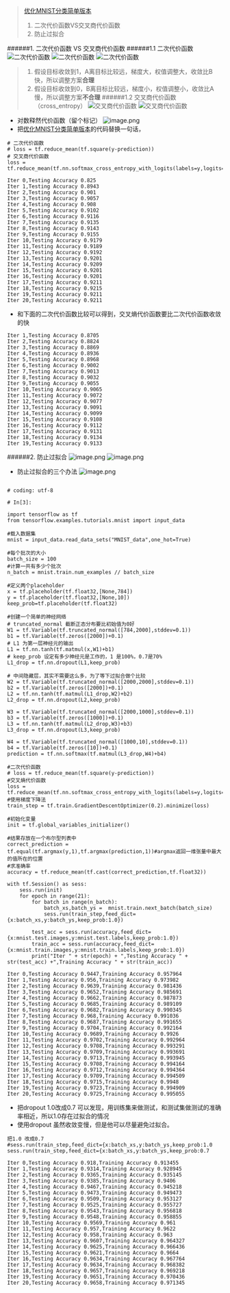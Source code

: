 >[优化MNIST分类简单版本](https://www.jianshu.com/p/2862b01abf9d)
>1. 二次代价函数VS交叉商代价函数
>2. 防止过拟合

######1.  二次代价函数 VS 交叉商代价函数
######1.1 二次代价函数
![ 二次代价函数](https://upload-images.jianshu.io/upload_images/6634703-4b632f744d88aaeb.png?imageMogr2/auto-orient/strip%7CimageView2/2/w/1240)
![二次代价函数](https://upload-images.jianshu.io/upload_images/6634703-288ed0baa3c6d330.png?imageMogr2/auto-orient/strip%7CimageView2/2/w/1240)
![二次代价函数](https://upload-images.jianshu.io/upload_images/6634703-24b01202fb9f7fd6.png?imageMogr2/auto-orient/strip%7CimageView2/2/w/1240)
>1. 假设目标收敛到1，A离目标比较远，梯度大，权值调整大，收敛比B快，所以调整方案**合理**
>2. 假设目标收敛到0，B离目标比较远，梯度小，权值调整小，收敛比A慢，所以调整方案**不合理**
######1.2 交叉商代价函数（cross_entropy）
![交叉商代价函数](https://upload-images.jianshu.io/upload_images/6634703-6017ff55e71e69bc.png?imageMogr2/auto-orient/strip%7CimageView2/2/w/1240)
![交叉商代价函数](https://upload-images.jianshu.io/upload_images/6634703-53489b127e7a1f61.png?imageMogr2/auto-orient/strip%7CimageView2/2/w/1240)
- 对数释然代价函数（留个标记）
![image.png](https://upload-images.jianshu.io/upload_images/6634703-f3ec615ffac8e1ff.png?imageMogr2/auto-orient/strip%7CimageView2/2/w/1240)
- 把[优化MNIST分类简单版本](https://www.jianshu.com/p/2862b01abf9d)的代码替换一句话，
```
# 二次代价函数
# loss = tf.reduce_mean(tf.square(y-prediction))
# 交叉商代价函数
loss = tf.reduce_mean(tf.nn.softmax_cross_entropy_with_logits(labels=y,logits=prediction))

Iter 0,Testing Accuracy 0.825
Iter 1,Testing Accuracy 0.8943
Iter 2,Testing Accuracy 0.901
Iter 3,Testing Accuracy 0.9057
Iter 4,Testing Accuracy 0.908
Iter 5,Testing Accuracy 0.9102
Iter 6,Testing Accuracy 0.9116
Iter 7,Testing Accuracy 0.9135
Iter 8,Testing Accuracy 0.9143
Iter 9,Testing Accuracy 0.9155
Iter 10,Testing Accuracy 0.9179
Iter 11,Testing Accuracy 0.9189
Iter 12,Testing Accuracy 0.9192
Iter 13,Testing Accuracy 0.9201
Iter 14,Testing Accuracy 0.9209
Iter 15,Testing Accuracy 0.9201
Iter 16,Testing Accuracy 0.9201
Iter 17,Testing Accuracy 0.9211
Iter 18,Testing Accuracy 0.9215
Iter 19,Testing Accuracy 0.9211
Iter 20,Testing Accuracy 0.9211
```
- 和下面的二次代价函数比较可以得到，交叉熵代价函数要比二次代价函数收敛的快
```
Iter 1,Testing Accuracy 0.8705
Iter 2,Testing Accuracy 0.8824
Iter 3,Testing Accuracy 0.8869
Iter 4,Testing Accuracy 0.8936
Iter 5,Testing Accuracy 0.8968
Iter 6,Testing Accuracy 0.9002
Iter 7,Testing Accuracy 0.9013
Iter 8,Testing Accuracy 0.9032
Iter 9,Testing Accuracy 0.9055
Iter 10,Testing Accuracy 0.9065
Iter 11,Testing Accuracy 0.9072
Iter 12,Testing Accuracy 0.9077
Iter 13,Testing Accuracy 0.9091
Iter 14,Testing Accuracy 0.9099
Iter 15,Testing Accuracy 0.9108
Iter 16,Testing Accuracy 0.9112
Iter 17,Testing Accuracy 0.9131
Iter 18,Testing Accuracy 0.9134
Iter 19,Testing Accuracy 0.9133
```
######2. 防止过拟合
![image.png](https://upload-images.jianshu.io/upload_images/6634703-5bc566af78850d80.png?imageMogr2/auto-orient/strip%7CimageView2/2/w/1240)
![image.png](https://upload-images.jianshu.io/upload_images/6634703-f5a7f88d9da5d1a7.png?imageMogr2/auto-orient/strip%7CimageView2/2/w/1240)
- 防止过拟合的三个办法
![image.png](https://upload-images.jianshu.io/upload_images/6634703-834a6c752ffb980c.png?imageMogr2/auto-orient/strip%7CimageView2/2/w/1240)
```

# coding: utf-8

# In[3]:

import tensorflow as tf
from tensorflow.examples.tutorials.mnist import input_data

#载入数据集
mnist = input_data.read_data_sets("MNIST_data",one_hot=True)

#每个批次的大小
batch_size = 100
#计算一共有多少个批次
n_batch = mnist.train.num_examples // batch_size

#定义两个placeholder
x = tf.placeholder(tf.float32,[None,784])
y = tf.placeholder(tf.float32,[None,10])
keep_prob=tf.placeholder(tf.float32)

#创建一个简单的神经网络
# truncated_normal 截断正态分布要比初始值为0好
W1 = tf.Variable(tf.truncated_normal([784,2000],stddev=0.1))
b1 = tf.Variable(tf.zeros([2000])+0.1)
# L1 为第一层神经元的输出
L1 = tf.nn.tanh(tf.matmul(x,W1)+b1)
# keep_prob 设定有多少神经元是工作的，1 是100%，0.7是70%
L1_drop = tf.nn.dropout(L1,keep_prob) 

# 中间隐藏层，其实不需要这么多，为了等下过拟合做个比较
W2 = tf.Variable(tf.truncated_normal([2000,2000],stddev=0.1))
b2 = tf.Variable(tf.zeros([2000])+0.1)
L2 = tf.nn.tanh(tf.matmul(L1_drop,W2)+b2)
L2_drop = tf.nn.dropout(L2,keep_prob) 

W3 = tf.Variable(tf.truncated_normal([2000,1000],stddev=0.1))
b3 = tf.Variable(tf.zeros([1000])+0.1)
L3 = tf.nn.tanh(tf.matmul(L2_drop,W3)+b3)
L3_drop = tf.nn.dropout(L3,keep_prob) 

W4 = tf.Variable(tf.truncated_normal([1000,10],stddev=0.1))
b4 = tf.Variable(tf.zeros([10])+0.1)
prediction = tf.nn.softmax(tf.matmul(L3_drop,W4)+b4)

#二次代价函数
# loss = tf.reduce_mean(tf.square(y-prediction))
#交叉熵代价函数
loss = tf.reduce_mean(tf.nn.softmax_cross_entropy_with_logits(labels=y,logits=prediction))
#使用梯度下降法
train_step = tf.train.GradientDescentOptimizer(0.2).minimize(loss)

#初始化变量
init = tf.global_variables_initializer()

#结果存放在一个布尔型列表中
correct_prediction = tf.equal(tf.argmax(y,1),tf.argmax(prediction,1))#argmax返回一维张量中最大的值所在的位置
#求准确率
accuracy = tf.reduce_mean(tf.cast(correct_prediction,tf.float32))

with tf.Session() as sess:
    sess.run(init)
    for epoch in range(21):
        for batch in range(n_batch):
            batch_xs,batch_ys =  mnist.train.next_batch(batch_size)
            sess.run(train_step,feed_dict={x:batch_xs,y:batch_ys,keep_prob:1.0})
        
        test_acc = sess.run(accuracy,feed_dict={x:mnist.test.images,y:mnist.test.labels,keep_prob:1.0})
        train_acc = sess.run(accuracy,feed_dict={x:mnist.train.images,y:mnist.train.labels,keep_prob:1.0})
        print("Iter " + str(epoch) + ",Testing Accuracy " + str(test_acc) +",Training Accuracy " + str(train_acc))

Iter 0,Testing Accuracy 0.9447,Training Accuracy 0.957964
Iter 1,Testing Accuracy 0.956,Training Accuracy 0.973982
Iter 2,Testing Accuracy 0.9639,Training Accuracy 0.981436
Iter 3,Testing Accuracy 0.9652,Training Accuracy 0.985691
Iter 4,Testing Accuracy 0.9662,Training Accuracy 0.987873
Iter 5,Testing Accuracy 0.9685,Training Accuracy 0.989109
Iter 6,Testing Accuracy 0.9682,Training Accuracy 0.990345
Iter 7,Testing Accuracy 0.968,Training Accuracy 0.991036
Iter 8,Testing Accuracy 0.9687,Training Accuracy 0.991655
Iter 9,Testing Accuracy 0.9704,Training Accuracy 0.992164
Iter 10,Testing Accuracy 0.9689,Training Accuracy 0.9926
Iter 11,Testing Accuracy 0.9702,Training Accuracy 0.992964
Iter 12,Testing Accuracy 0.9708,Training Accuracy 0.993291
Iter 13,Testing Accuracy 0.9709,Training Accuracy 0.993691
Iter 14,Testing Accuracy 0.9713,Training Accuracy 0.993945
Iter 15,Testing Accuracy 0.9708,Training Accuracy 0.994164
Iter 16,Testing Accuracy 0.9712,Training Accuracy 0.994364
Iter 17,Testing Accuracy 0.9709,Training Accuracy 0.994509
Iter 18,Testing Accuracy 0.9715,Training Accuracy 0.9948
Iter 19,Testing Accuracy 0.9723,Training Accuracy 0.994909
Iter 20,Testing Accuracy 0.9725,Training Accuracy 0.995055

```
 - 把dropout 1.0改成0.7 可以发现，用训练集来做测试，和测试集做测试的准确率相近，所以1.0存在过拟合的情况
- 使用dropout 虽然收敛变慢，但是他可以尽量避免过拟合。

```
把1.0 改成0.7
#sess.run(train_step,feed_dict={x:batch_xs,y:batch_ys,keep_prob:1.0
sess.run(train_step,feed_dict={x:batch_xs,y:batch_ys,keep_prob:0.7

Iter 0,Testing Accuracy 0.918,Training Accuracy 0.913455
Iter 1,Testing Accuracy 0.9314,Training Accuracy 0.928945
Iter 2,Testing Accuracy 0.9365,Training Accuracy 0.935145
Iter 3,Testing Accuracy 0.9385,Training Accuracy 0.9406
Iter 4,Testing Accuracy 0.9467,Training Accuracy 0.945218
Iter 5,Testing Accuracy 0.9473,Training Accuracy 0.949473
Iter 6,Testing Accuracy 0.9509,Training Accuracy 0.953127
Iter 7,Testing Accuracy 0.9525,Training Accuracy 0.955727
Iter 8,Testing Accuracy 0.9543,Training Accuracy 0.956818
Iter 9,Testing Accuracy 0.9548,Training Accuracy 0.958855
Iter 10,Testing Accuracy 0.9569,Training Accuracy 0.961
Iter 11,Testing Accuracy 0.957,Training Accuracy 0.9622
Iter 12,Testing Accuracy 0.958,Training Accuracy 0.963
Iter 13,Testing Accuracy 0.9607,Training Accuracy 0.964327
Iter 14,Testing Accuracy 0.9625,Training Accuracy 0.966436
Iter 15,Testing Accuracy 0.9621,Training Accuracy 0.9664
Iter 16,Testing Accuracy 0.9634,Training Accuracy 0.967764
Iter 17,Testing Accuracy 0.9634,Training Accuracy 0.968382
Iter 18,Testing Accuracy 0.9657,Training Accuracy 0.969218
Iter 19,Testing Accuracy 0.9651,Training Accuracy 0.970436
Iter 20,Testing Accuracy 0.9658,Training Accuracy 0.971345
```







